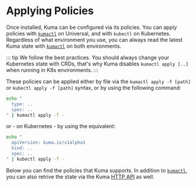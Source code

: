 # Applying Policies

Once installed, Kuma can be configured via its policies. You can apply policies with [`kumactl`](/docs/0.3.2/documentation/kumactl) on Universal, and with `kubectl` on Kubernetes. Regardless of what environment you use, you can always read the latest Kuma state with [`kumactl`](/docs/0.3.2/documentation/kumactl) on both environments.

::: tip
We follow the best practices. You should always change your Kubernetes state with CRDs, that's why Kuma disables `kumactl apply [..]` when running in K8s environments.
:::

These policies can be applied either by file via the `kumactl apply -f [path]` or `kubectl apply -f [path]` syntax, or by using the following command:

```sh
echo "
  type: ..
  spec: ..
" | kumactl apply -f -
```

or - on Kubernetes - by using the equivalent:

```sh
echo "
  apiVersion: kuma.io/v1alpha1
  kind: ..
  spec: ..
" | kubectl apply -f -
```

Below you can find the policies that Kuma supports. In addition to [`kumactl`](/docs/0.3.2/documentation/kumactl), you can also retrive the state via the Kuma [HTTP API](/docs/0.3.2/documentation/#http-api) as well.